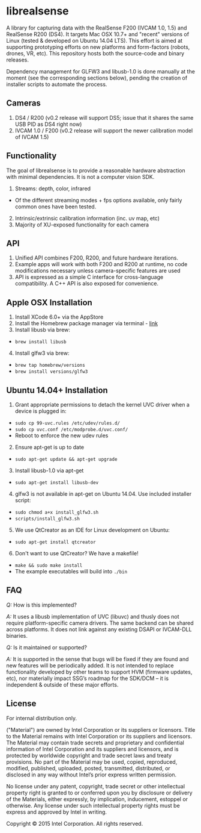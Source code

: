# librealsense

A library for capturing data with the RealSense F200 (IVCAM 1.0, 1.5) and RealSense R200 (DS4). It targets Mac OSX 10.7+ and "recent" versions of Linux (tested & developed on Ubuntu 14.04 LTS). This effort is aimed at supporting prototyping efforts on new platforms and form-factors (robots, drones, VR, etc). This repository hosts both the source-code and binary releases.

Dependency management for GLFW3 and libusb-1.0 is done manually at the moment (see the corresponding sections below), pending the creation of installer scripts to automate the process. 

## Cameras

1.	DS4 / R200 (v0.2 release will support DS5; issue that it shares the same USB PID as DS4 right now)
2.	IVCAM 1.0 / F200 (v0.2 release will support the newer calibration model of IVCAM 1.5)

## Functionality

The goal of librealsense is to provide a reasonable hardware abstraction with minimal dependencies. It is not a computer vision SDK.

1.	Streams: depth, color, infrared
  *	Of the different streaming modes + fps options available, only fairly common ones have been tested. 
2.	Intrinsic/extrinsic calibration information (inc. uv map, etc)
3.	Majority of XU-exposed functionality for each camera

## API

1.	Unified API combines F200, R200, and future hardware iterations. 
2.	Example apps will work with both F200 and R200 at runtime, no code modifications necessary unless camera-specific features are used
3.	API is expressed as a simple C interface for cross-language compatibility. A C++ API is also exposed for convenience.


## Apple OSX Installation

1. Install XCode 6.0+ via the AppStore
2. Install the Homebrew package manager via terminal - [link](http://brew.sh/)
3. Install libusb via brew:
  * `brew install libusb`
4. Install glfw3 via brew:
  * `brew tap homebrew/versions`
  * `brew install versions/glfw3`

## Ubuntu 14.04+ Installation

1. Grant appropriate permissions to detach the kernel UVC driver when a device is plugged in:
  * `sudo cp 99-uvc.rules /etc/udev/rules.d/`
  * `sudo cp uvc.conf /etc/modprobe.d/uvc.conf/`
  * Reboot to enforce the new udev rules
2. Ensure apt-get is up to date
  * `sudo apt-get update && apt-get upgrade`
3. Install libusb-1.0 via apt-get
  * `sudo apt-get install libusb-dev`
4. glfw3 is not available in apt-get on Ubuntu 14.04. Use included installer script:
  * `sudo chmod a+x install_glfw3.sh`
  * `scripts/install_glfw3.sh`
5. We use QtCreator as an IDE for Linux development on Ubuntu: 
  * `sudo apt-get install qtcreator`
6. Don't want to use QtCreator? We have a makefile!
  * `make && sudo make install`
  * The example executables will build into `./bin`

## FAQ

*Q:* How is this implemented?

*A:* It uses a libusb implementation of UVC (libuvc) and thusly does not require platform-specific camera drivers. The same backend can be shared across platforms. It does not link against any existing DSAPI or IVCAM-DLL binaries. 

*Q:* Is it maintained or supported?

*A:* It is supported in the sense that bugs will be fixed if they are found and new features will be periodically added. It is not intended to replace functionality developed by other teams to support HVM (firmware updates, etc), nor materially impact SSG’s roadmap for the SDK/DCM – it is independent & outside of these major efforts. 

## License

For internal distribution only. 

("Material") are owned by Intel Corporation or its suppliers or licensors. Title to the
Material remains with Intel Corporation or its suppliers and licensors. The Material may
contain trade secrets and proprietary and confidential information of Intel Corporation
and its suppliers and licensors, and is protected by worldwide copyright and trade secret
laws and treaty provisions. No part of the Material may be used, copied, reproduced,
modified, published, uploaded, posted, transmitted, distributed, or disclosed in any way
without Intel’s prior express written permission.

No license under any patent, copyright, trade secret or other intellectual property right
is granted to or conferred upon you by disclosure or delivery of the Materials, either
expressly, by implication, inducement, estoppel or otherwise. Any license under such
intellectual property rights must be express and approved by Intel in writing.

Copyright © 2015 Intel Corporation. All rights reserved.
